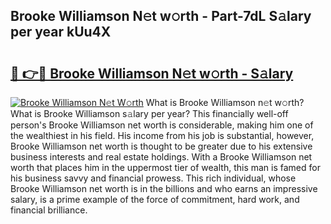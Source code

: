 ## Brooke Williamson N𝚎t w𝚘rth - Part-7dL S𝚊lary per year kUu4X

# <h2><a href="http://gc1fc5z.nevu.top/?p=Brooke+Williamson">🔗 👉🔴 Brooke Williamson N𝚎t w𝚘rth - S𝚊lary</a></h2>

[![Brooke Williamson N𝚎t W𝚘rth](https://i.imgur.com/Oavwk0R.jpeg)](http://gc1fc5z.nevu.top/?p=Brooke+Williamson)
What is Brooke Williamson n𝚎t w𝚘rth? What is Brooke Williamson s𝚊lary per year?
This financially well-off person's Brooke Williamson net worth is considerable, making him one of the wealthiest in his field. His income from his job is substantial, however, Brooke Williamson net worth is thought to be greater due to his extensive business interests and real estate holdings. With a Brooke Williamson net worth that places him in the uppermost tier of wealth, this man is famed for his business savvy and financial prowess. This rich individual, whose Brooke Williamson net worth is in the billions and who earns an impressive salary, is a prime example of the force of commitment, hard work, and financial brilliance.

